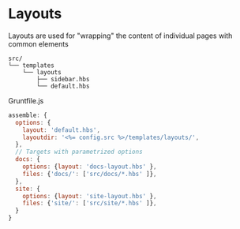 # Layouts

Layouts are used for "wrapping" the content of individual pages with common elements

```
src/
└── templates
    └── layouts
        ├── sidebar.hbs
        └── default.hbs
```

Gruntfile.js
```javascript
assemble: {
  options: {
    layout: 'default.hbs',
    layoutdir: '<%= config.src %>/templates/layouts/',
  },
  // Targets with parametrized options
  docs: {
    options: {layout: 'docs-layout.hbs' },
    files: {'docs/': ['src/docs/*.hbs' ]},
  },
  site: {
    options: {layout: 'site-layout.hbs' },
    files: {'site/': ['src/site/*.hbs' ]},
  }
}
```

